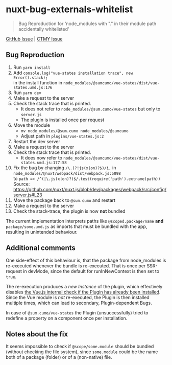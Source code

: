 # nuxt-bug-externals-whitelist

> Bug Reproduction for 'node_modules with "." in their module path accidentally whitelisted'

[GitHub Issue](https://github.com/nuxt/nuxt.js/issues/7462) | [CTMY Issue](https://cmty.app/nuxt/nuxt.js/issues/c10729)

## Bug Reproduction

1. Run `yarn install`
2. Add `console.log("vue-states installation trace", new Error().stack);` <br />in the install function in `node_modules/@sumcumo/vue-states/dist/vue-states.umd.js:176`
3. Run `yarn dev`
4. Make a request to the server
5. Check the stack trace that is printed.
   - It does not refer to `node_modules/@sum.cumo/vue-states` but only to `server.js`
   - The plugin is installed once per request
6. Move the module
   - `mv node_modules/@sum.cumo node_modules/@sumcumo`
   - Adjust path in `plugins/vue-states.js:2`
7. Restart the dev server
8. Make a request to the server
9. Check the stack trace that is printed.
   - It does now refer to `node_modules/@sumcumo/vue-states/dist/vue-states.umd.js:177:58`
10. Fix the bug by changing `/\.(?!js(x|on)?$)/i,` in `node_modules/@nuxt/webpack/dist/webpack.js:5098` <br />to `path => /^(|\.js(x|on)?)$/.test(require('path').extname(path))` <br />Source: https://github.com/nuxt/nuxt.js/blob/dev/packages/webpack/src/config/server.js#L23
11. Move the package back to `@sum.cumo` and restart
12. Make a request to the server
13. Check the stack-trace, the plugin is now **not** bundled

The current implementation interprets paths like `@scoped.package/name` **and** `package/some.umd.js`
as imports that must be bundled with the app, resulting in unintended behaviour.

## Additional comments

One side-effect of this behaviour is, that the package from node_modules is re-executed whenever the bundle is re-executed. 
That is once per SSR-request in devMode, since the default for runInNewContext is then set to `true`.

The re-execution produces a *new Instance* of the plugin, which effectively disables [the Vue.js internal check if the Plugin has already been installed](https://github.com/vuejs/vue/blob/dev/src/core/global-api/use.js#L8).
Since the Vue module is *not* re-executed, the Plugin is then installed multiple times, which can lead to secondary, Plugin-dependent Bugs.

In case of `@sum.cumo/vue-states` the Plugin (unsuccessfully) tried to redefine a property on a component once per installation.

## Notes about the fix

It seems impossible to check if `@scope/some.module` should be bundled (without checking the file system),
since `some.module` could be the name both of a package (folder) or of a (non-native) file.
